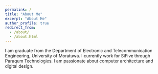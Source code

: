 ```yaml
---
permalink: /
title: "About Me"
excerpt: "About Me"
author_profile: true
redirect_from: 
  - /about/
  - /about.html
---
```




I am graduate from the Department of Electronic and Telecommunication Engineering, University of Moratuwa. I currently work for SiFive through Paraqum Technologies. I am passionate about computer architecture and digital design. 

